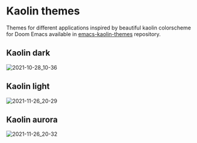# Kaolin themes

Themes for different applications inspired by beautiful kaolin colorscheme for Doom Emacs available in [emacs-kaolin-themes](https://github.com/ogdenwebb/emacs-kaolin-themes) repository.

## Kaolin dark

![2021-10-28_10-36](https://user-images.githubusercontent.com/45176912/139219314-d59de0ee-3ebb-4157-9558-93d5661cb74c.png)

## Kaolin light

![2021-11-26_20-29](https://user-images.githubusercontent.com/45176912/143623823-c2772bfc-fcc3-4fad-ad9c-5e159452fd5d.png)

## Kaolin aurora

![2021-11-26_20-32](https://user-images.githubusercontent.com/45176912/143623894-4d328064-ed70-4fad-969c-429d4bb97c5f.png)

